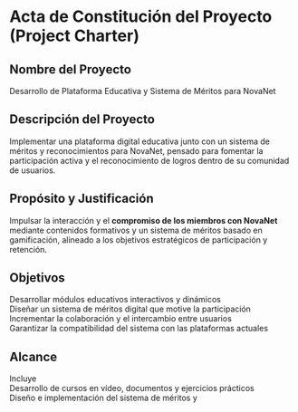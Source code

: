 
# Acta de Constitución del Proyecto (Project Charter)

## Nombre del Proyecto
Desarrollo de Plataforma Educativa y Sistema de Méritos para NovaNet

## Descripción del Proyecto
Implementar una plataforma digital educativa junto con un sistema de méritos y reconocimientos para NovaNet, pensado para fomentar la participación activa y el reconocimiento de logros dentro de su comunidad de usuarios.

## Propósito y Justificación
Impulsar la interacción y el **__compromiso de los miembros con NovaNet__** mediante contenidos formativos y un sistema de méritos basado en gamificación, alineado a los objetivos estratégicos de participación y retención.

## Objetivos
Desarrollar módulos educativos interactivos y dinámicos  
Diseñar un sistema de méritos digital que motive la participación  
Incrementar la colaboración y el intercambio entre usuarios  
Garantizar la compatibilidad del sistema con las plataformas actuales

## Alcance
Incluye  
Desarrollo de cursos en vídeo, documentos y ejercicios prácticos  
Diseño e implementación del sistema de méritos y
